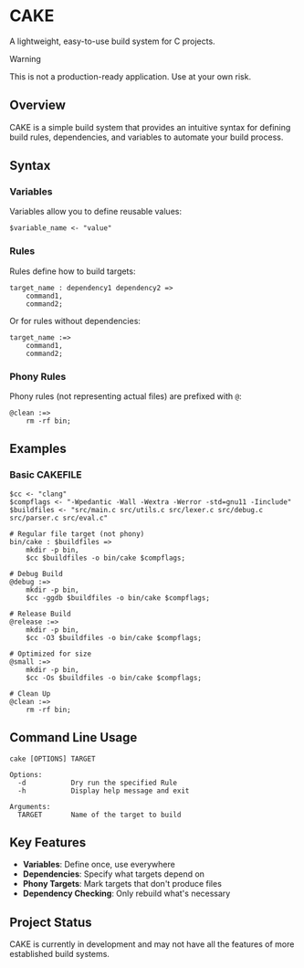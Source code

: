 # CAKE

A lightweight, easy-to-use build system for C projects.

> [!WARNING]
> This is not a production-ready application. Use at your own risk.

## Overview

CAKE is a simple build system that provides an intuitive syntax for defining build rules, dependencies, and variables to automate your build process.

## Syntax

### Variables

Variables allow you to define reusable values:

```
$variable_name <- "value"
```

### Rules

Rules define how to build targets:

```
target_name : dependency1 dependency2 => 
    command1,
    command2;
```

Or for rules without dependencies:

```
target_name :=> 
    command1,
    command2;
```

### Phony Rules

Phony rules (not representing actual files) are prefixed with `@`:

```
@clean :=>
    rm -rf bin;
```

## Examples

### Basic CAKEFILE

```
$cc <- "clang"
$compflags <- "-Wpedantic -Wall -Wextra -Werror -std=gnu11 -Iinclude"
$buildfiles <- "src/main.c src/utils.c src/lexer.c src/debug.c src/parser.c src/eval.c"

# Regular file target (not phony)
bin/cake : $buildfiles =>
    mkdir -p bin,
    $cc $buildfiles -o bin/cake $compflags;

# Debug Build
@debug :=> 
    mkdir -p bin,
    $cc -ggdb $buildfiles -o bin/cake $compflags;

# Release Build
@release :=> 
    mkdir -p bin,
    $cc -O3 $buildfiles -o bin/cake $compflags;

# Optimized for size
@small :=>
    mkdir -p bin,
    $cc -Os $buildfiles -o bin/cake $compflags;

# Clean Up
@clean :=> 
    rm -rf bin;
```

## Command Line Usage

```
cake [OPTIONS] TARGET

Options:
  -d           Dry run the specified Rule
  -h           Display help message and exit

Arguments:
  TARGET       Name of the target to build
```

## Key Features

- **Variables**: Define once, use everywhere
- **Dependencies**: Specify what targets depend on
- **Phony Targets**: Mark targets that don't produce files
- **Dependency Checking**: Only rebuild what's necessary

## Project Status

CAKE is currently in development and may not have all the features of more established build systems.
